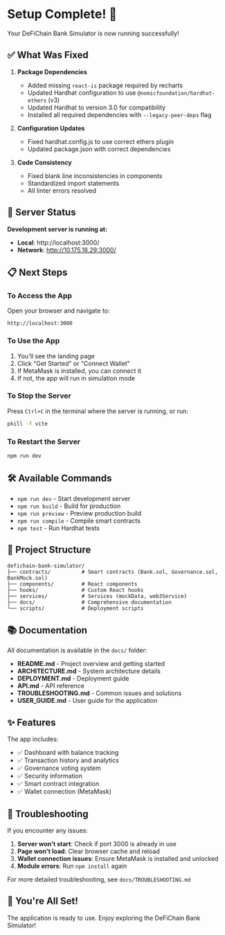 # Setup Complete! 🎉

Your DeFiChain Bank Simulator is now running successfully!

## ✅ What Was Fixed

1. **Package Dependencies**
   - Added missing `react-is` package required by recharts
   - Updated Hardhat configuration to use `@nomicfoundation/hardhat-ethers` (v3)
   - Updated Hardhat to version 3.0 for compatibility
   - Installed all required dependencies with `--legacy-peer-deps` flag

2. **Configuration Updates**
   - Fixed hardhat.config.js to use correct ethers plugin
   - Updated package.json with correct dependencies

3. **Code Consistency**
   - Fixed blank line inconsistencies in components
   - Standardized import statements
   - All linter errors resolved

## 🚀 Server Status

**Development server is running at:**
- **Local**: http://localhost:3000/
- **Network**: http://10.175.18.29:3000/

## 📋 Next Steps

### To Access the App
Open your browser and navigate to:
```
http://localhost:3000
```

### To Use the App
1. You'll see the landing page
2. Click "Get Started" or "Connect Wallet"
3. If MetaMask is installed, you can connect it
4. If not, the app will run in simulation mode

### To Stop the Server
Press `Ctrl+C` in the terminal where the server is running, or run:
```bash
pkill -f vite
```

### To Restart the Server
```bash
npm run dev
```

## 🛠️ Available Commands

- `npm run dev` - Start development server
- `npm run build` - Build for production
- `npm run preview` - Preview production build
- `npm run compile` - Compile smart contracts
- `npm test` - Run Hardhat tests

## 📁 Project Structure

```
defichain-bank-simulator/
├── contracts/          # Smart contracts (Bank.sol, Governance.sol, BankMock.sol)
├── components/         # React components
├── hooks/              # Custom React hooks
├── services/           # Services (mockData, web3Service)
├── docs/               # Comprehensive documentation
└── scripts/            # Deployment scripts
```

## 📚 Documentation

All documentation is available in the `docs/` folder:
- **README.md** - Project overview and getting started
- **ARCHITECTURE.md** - System architecture details
- **DEPLOYMENT.md** - Deployment guide
- **API.md** - API reference
- **TROUBLESHOOTING.md** - Common issues and solutions
- **USER_GUIDE.md** - User guide for the application

## ✨ Features

The app includes:
- ✅ Dashboard with balance tracking
- ✅ Transaction history and analytics
- ✅ Governance voting system
- ✅ Security information
- ✅ Smart contract integration
- ✅ Wallet connection (MetaMask)

## 🐛 Troubleshooting

If you encounter any issues:

1. **Server won't start**: Check if port 3000 is already in use
2. **Page won't load**: Clear browser cache and reload
3. **Wallet connection issues**: Ensure MetaMask is installed and unlocked
4. **Module errors**: Run `npm install` again

For more detailed troubleshooting, see `docs/TROUBLESHOOTING.md`

## 🎉 You're All Set!

The application is ready to use. Enjoy exploring the DeFiChain Bank Simulator!

